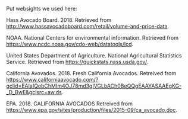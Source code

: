 Put websights we used here:

Hass Avocado Board. 2018. Retrieved from http://www.hassavocadoboard.com/retail/volume-and-price-data.

NOAA. National Centers for environmental information. Retrieved from https://www.ncdc.noaa.gov/cdo-web/datatools/lcd.

United States Department of Agriculture. National Agricultural Statistics Service. Retrieved from https://quickstats.nass.usda.gov/.

California Avovados. 2018. Fresh California Avocados. Retreived from https://www.californiaavocado.com/?gclid=EAIaIQobChMIm4OJ78md3gIVGLbACh0BeQQgEAAYASAAEgKG-_D_BwE&gclsrc=aw.ds.

EPA. 2018. CALIFORNIA AVOCADOS Retreived from https://www.epa.gov/sites/production/files/2015-09/ca_avocado.doc.